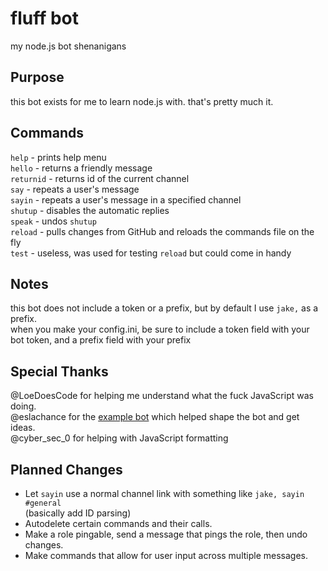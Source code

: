 # fluff bot
my node.js bot shenanigans

## Purpose
this bot exists for me to learn node.js with. that's pretty much it.

## Commands
`help` - prints help menu<br>
`hello` - returns a friendly message<br>
`returnid` - returns id of the current channel<br>
`say` - repeats a user's message<br>
`sayin` - repeats a user's message in a specified channel<br>
`shutup` - disables the automatic replies<br>
`speak` - undos `shutup`<br>
`reload` - pulls changes from GitHub and reloads the commands file on the fly<br>
`test` - useless, was used for testing `reload` but could come in handy

## Notes
this bot does not include a token or a prefix, but by default I use `jake,` as a prefix.<br>
when you make your config.ini, be sure to include a token field with your bot token, and a prefix field with your prefix

## Special Thanks
@LoeDoesCode for helping me understand what the fuck JavaScript was doing.<br>
@eslachance for the [example bot](https://gist.github.com/eslachance/3349734a98d30011bb202f47342601d3) which helped shape the bot and get ideas.<br>
@cyber_sec_0 for helping with JavaScript formatting

## Planned Changes
* Let `sayin` use a normal channel link with something like `jake, sayin #general`<br>
  (basically add ID parsing)<br>
* Autodelete certain commands and their calls.<br>
* Make a role pingable, send a message that pings the role, then undo changes.<br>
* Make commands that allow for user input across multiple messages.
